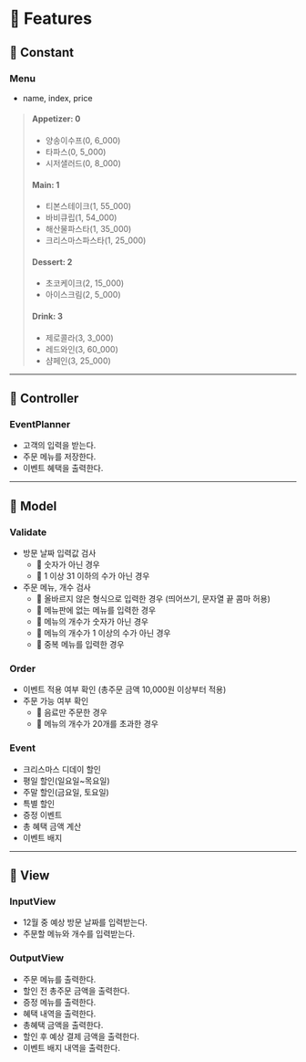 📑 Features
===
## 📌 Constant

### Menu
- name, index, price
>#### Appetizer: 0
>- 양송이수프(0, 6_000)
>- 타파스(0, 5_000)
>- 시저샐러드(0, 8_000)
>#### Main: 1
>- 티본스테이크(1, 55_000)
>- 바비큐립(1, 54_000)
>- 해산물파스타(1, 35_000)
>- 크리스마스파스타(1, 25_000)
>#### Dessert: 2
>- 초코케이크(2, 15_000)
>- 아이스크림(2, 5_000)
>#### Drink: 3
>- 제로콜라(3, 3_000)
>- 레드와인(3, 60_000)
>- 샴페인(3, 25_000)

---
## 📌 Controller

### EventPlanner
- 고객의 입력을 받는다.
- 주문 메뉴를 저장한다.
- 이벤트 혜택을 출력한다.

---
## 📌 Model

### Validate
- 방문 날짜 입력값 검사
  - 🚫 숫자가 아닌 경우
  - 🚫 1 이상 31 이하의 수가 아닌 경우
- 주문 메뉴, 개수 검사
  - 🚫 올바르지 않은 형식으로 입력한 경우 (띄어쓰기, 문자열 끝 콤마 허용)
  - 🚫 메뉴판에 없는 메뉴를 입력한 경우
  - 🚫 메뉴의 개수가 숫자가 아닌 경우
  - 🚫 메뉴의 개수가 1 이상의 수가 아닌 경우
  - 🚫 중복 메뉴를 입력한 경우

### Order
- 이벤트 적용 여부 확인 (총주문 금액 10,000원 이상부터 적용)
- 주문 가능 여부 확인
  - 🚫 음료만 주문한 경우
  - 🚫 메뉴의 개수가 20개를 초과한 경우

### Event
- 크리스마스 디데이 할인
- 평일 할인(일요일~목요일)
- 주말 할인(금요일, 토요일)
- 특별 할인
- 증정 이벤트
- 총 혜택 금액 계산
- 이벤트 배지

---
## 📌 View

### InputView
- 12월 중 예상 방문 날짜를 입력받는다.
- 주문할 메뉴와 개수를 입력받는다.

### OutputView
- 주문 메뉴를 출력한다.
- 할인 전 총주문 금액을 출력한다.
- 증정 메뉴를 출력한다.
- 혜택 내역을 출력한다.
- 총혜택 금액을 출력한다.
- 할인 후 예상 결제 금액을 출력한다.
- 이벤트 배지 내역을 출력한다.